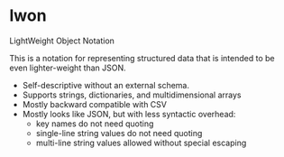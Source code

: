 # lwon
LightWeight Object Notation

This is a notation for representing structured data that is intended to be even lighter-weight than JSON.

- Self-descriptive without an external schema.
- Supports strings, dictionaries, and multidimensional arrays
- Mostly backward compatible with CSV
- Mostly looks like JSON, but with less syntactic overhead:
    - key names do not need quoting
    - single-line string values do not need quoting
    - multi-line string values allowed without special escaping

